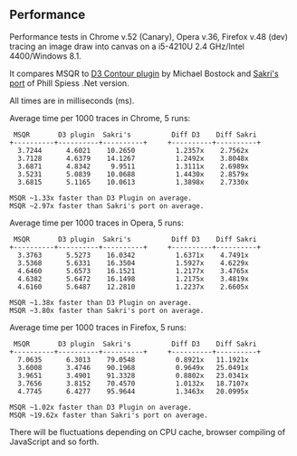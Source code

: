 Performance
-----------

Performance tests in Chrome v.52 (Canary), Opera v.36, Firefox v.48 (dev) tracing an image draw into canvas on a i5-4210U 2.4 GHz/Intel 4400/Windows 8.1.

It compares MSQR to [D3 Contour plugin](https://github.com/d3/d3-plugins/tree/master/geom/contour) by Michael Bostock and [Sakri's port](https://github.com/sakri/MarchingSquaresJS) of Phill Spiess .Net version.

All times are in milliseconds (ms).

Average time per 1000 traces in Chrome, 5 runs:

	 MSQR       D3 plugin  Sakri's          Diff D3    Diff Sakri
	+----------+----------+----------+     +----------+----------+
	  3.7244      4.6021    10.2650          1.2357x    2.7562x  
	  3.7128      4.6379    14.1267          1.2492x    3.8048x  
	  3.6871      4.8342     9.9511          1.3111x    2.6989x  
	  3.5231      5.0839    10.0688          1.4430x    2.8579x  
	  3.6815      5.1165    10.0613          1.3898x    2.7330x  
	
	MSQR ~1.33x faster than D3 Plugin on average.
	MSQR ~2.97x faster than Sakri's port on average.

Average time per 1000 traces in Opera, 5 runs:

	 MSQR       D3 plugin  Sakri's          Diff D3    Diff Sakri
	+----------+----------+----------+     +----------+----------+
	  3.3763      5.5273    16.0342          1.6371x    4.7491x  
	  3.5368      5.6331    16.3504          1.5927x    4.6229x  
	  4.6460      5.6573    16.1521          1.2177x    3.4765x  
	  4.6382      5.6472    16.1498          1.2175x    3.4819x  
	  4.6160      5.6487    12.2810          1.2237x    2.6605x  
	
	MSQR ~1.38x faster than D3 Plugin on average.
	MSQR ~3.80x faster than Sakri's port on average.

Average time per 1000 traces in Firefox, 5 runs:

	 MSQR       D3 plugin  Sakri's          Diff D3    Diff Sakri
	+----------+----------+----------+     +----------+----------+
	  7.0635      6.3013    79.0548          0.8921x   11.1921x  
	  3.6008      3.4746    90.1968          0.9649x   25.0491x  
	  3.9651      3.4901    91.3328          0.8802x   23.0341x  
	  3.7656      3.8152    70.4570          1.0132x   18.7107x  
	  4.7745      6.4277    95.9644          1.3463x   20.0995x  
	
	MSQR ~1.02x faster than D3 Plugin on average.
	MSQR ~19.62x faster than Sakri's port on average.

There will be fluctuations depending on CPU cache, browser compiling of JavaScript and so forth.

